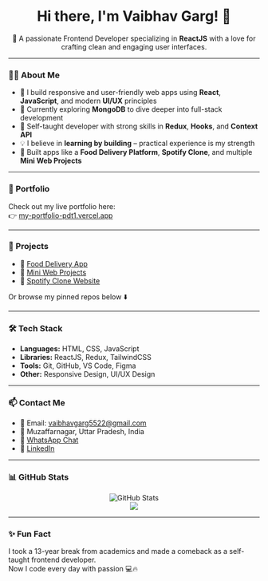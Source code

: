 <h1 align="center">Hi there, I'm Vaibhav Garg! 👋</h1>

<p align="center">
🚀 A passionate Frontend Developer specializing in <strong>ReactJS</strong> with a love for crafting clean and engaging user interfaces.
</p>

---

### 👨‍💻 About Me

- 🔭 I build responsive and user-friendly web apps using **React**, **JavaScript**, and modern **UI/UX** principles  
- 🌱 Currently exploring **MongoDB** to dive deeper into full-stack development  
- 🧠 Self-taught developer with strong skills in **Redux**, **Hooks**, and **Context API**  
- 💡 I believe in **learning by building** – practical experience is my strength  
- 🧩 Built apps like a **Food Delivery Platform**, **Spotify Clone**, and multiple **Mini Web Projects**  

---

### 💼 Portfolio

Check out my live portfolio here:  
👉 [my-portfolio-pdt1.vercel.app](https://my-portfolio-pdt1.vercel.app/)

---

### 🚀 Projects

- 🔗 [Food Delivery App](https://github.com/vaibhavgarg5522/food-delivery-app)  
- 🔗 [Mini Web Projects](https://github.com/vaibhavgarg5522/mini-web-projects)  
- 🔗 [Spotify Clone Website](https://github.com/vaibhavgarg5522/spotify-clone)  

Or browse my pinned repos below ⬇️

---

### 🛠️ Tech Stack

- **Languages:** HTML, CSS, JavaScript  
- **Libraries:** ReactJS, Redux, TailwindCSS  
- **Tools:** Git, GitHub, VS Code, Figma  
- **Other:** Responsive Design, UI/UX Design

---

### 📫 Contact Me

- 📧 Email: [vaibhavgarg5522@gmail.com](mailto:vaibhavgarg5522@gmail.com)  
- 📍 Muzaffarnagar, Uttar Pradesh, India  
- 💬 [WhatsApp Chat](https://wa.me/918218390981)  
- 🔗 [LinkedIn](https://www.linkedin.com/in/vaibhav-garg-468a5134a/)

---

### 📊 GitHub Stats

<p align="center">
  <img src="https://github-readme-stats.vercel.app/api?username=vaibhavgarg5522&show_icons=true&theme=radical" alt="GitHub Stats" />
  <br/>
  <img src="https://github-readme-stats.vercel.app/api/top-langs/?username=vaibhavgarg5522&layout=compact&theme=radical" />
</p>

---

### ✨ Fun Fact

I took a 13-year break from academics and made a comeback as a self-taught frontend developer.  
Now I code every day with passion 💻🔥

